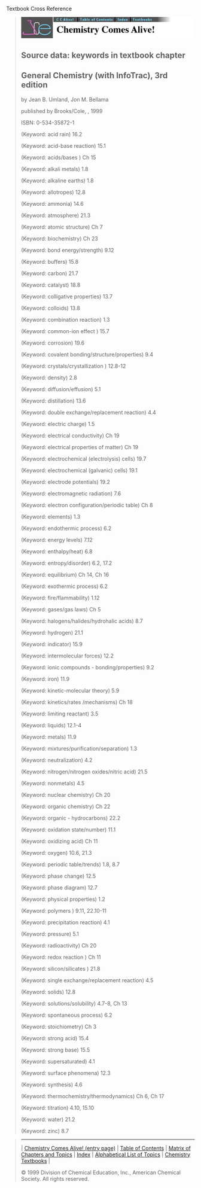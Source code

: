 





 Textbook Cross Reference
 



> ![Chemistry Comes Alive!](ccahead.gif)
> 
> 
> 
> 
> 
> 
> 
> ## Source data: keywords in textbook chapter
> 
> 
> 
> 
> ## General Chemistry (with InfoTrac), 3rd edition
>  
>  by Jean B. Umland, Jon M. Bellama
>  
>  published by Brooks/Cole, , 1999
>  
>  ISBN: 0-534-35872-1
> 
> 
> 
>  (Keyword: acid rain) 16.2
>    
> 
>  (Keyword: acid-base reaction) 15.1
>    
> 
>  (Keyword: acids/bases ) Ch 15
>    
> 
>  (Keyword: alkali metals) 1.8
>    
> 
>  (Keyword: alkaline earths) 1.8
>    
> 
>  (Keyword: allotropes) 12.8
>    
> 
>  (Keyword: ammonia) 14.6
>    
> 
>  (Keyword: atmosphere) 21.3
>    
> 
>  (Keyword: atomic structure) Ch 7
>    
> 
>  (Keyword: biochemistry) Ch 23
>    
> 
>  (Keyword: bond energy/strength) 9.12
>    
> 
>  (Keyword: buffers) 15.8
>    
> 
>  (Keyword: carbon) 21.7
>    
> 
>  (Keyword: catalyst) 18.8
>    
> 
>  (Keyword: colligative properties) 13.7
>    
> 
>  (Keyword: colloids) 13.8
>    
> 
>  (Keyword: combination reaction) 1.3
>    
> 
>  (Keyword: common-ion effect ) 15.7
>    
> 
>  (Keyword: corrosion) 19.6
>    
> 
>  (Keyword: covalent bonding/structure/properties) 9.4
>    
> 
>  (Keyword: crystals/crystallization ) 12.8-12
>    
> 
>  (Keyword: density) 2.8
>    
> 
>  (Keyword: diffusion/effusion) 5.1
>    
> 
>  (Keyword: distillation) 13.6
>    
> 
>  (Keyword: double exchange/replacement reaction) 4.4
>    
> 
>  (Keyword: electric charge) 1.5
>    
> 
>  (Keyword: electrical conductivity) Ch 19
>    
> 
>  (Keyword: electrical properties of matter) Ch 19
>    
> 
>  (Keyword: electrochemical (electrolysis) cells) 19.7
>    
> 
>  (Keyword: electrochemical (galvanic) cells) 19.1
>    
> 
>  (Keyword: electrode potentials) 19.2
>    
> 
>  (Keyword: electromagnetic radiation) 7.6
>    
> 
>  (Keyword: electron configuration/periodic table) Ch 8
>    
> 
>  (Keyword: elements) 1.3
>    
> 
>  (Keyword: endothermic process) 6.2
>    
> 
>  (Keyword: energy levels) 7.12
>    
> 
>  (Keyword: enthalpy/heat) 6.8
>    
> 
>  (Keyword: entropy/disorder) 6.2, 17.2
>    
> 
>  (Keyword: equilibrium) Ch 14, Ch 16
>    
> 
>  (Keyword: exothermic process) 6.2
>    
> 
>  (Keyword: fire/flammability) 1.12
>    
> 
>  (Keyword: gases/gas laws) Ch 5
>    
> 
>  (Keyword: halogens/halides/hydrohalic acids) 8.7
>    
> 
>  (Keyword: hydrogen) 21.1
>    
> 
>  (Keyword: indicator) 15.9
>    
> 
>  (Keyword: intermolecular forces) 12.2
>    
> 
>  (Keyword: ionic compounds - bonding/properties) 9.2
>    
> 
>  (Keyword: iron) 11.9
>    
> 
>  (Keyword: kinetic-molecular theory) 5.9
>    
> 
>  (Keyword: kinetics/rates /mechanisms) Ch 18
>    
> 
>  (Keyword: limiting reactant) 3.5
>    
> 
>  (Keyword: liquids) 12.1-4
>    
> 
>  (Keyword: metals) 11.9
>    
> 
>  (Keyword: mixtures/purification/separation) 1.3
>    
> 
>  (Keyword: neutralization) 4.2
>    
> 
>  (Keyword: nitrogen/nitrogen oxides/nitric acid) 21.5
>    
> 
>  (Keyword: nonmetals) 4.5
>    
> 
>  (Keyword: nuclear chemistry) Ch 20
>    
> 
>  (Keyword: organic chemistry) Ch 22
>    
> 
>  (Keyword: organic - hydrocarbons) 22.2
>    
> 
>  (Keyword: oxidation state/number) 11.1
>    
> 
>  (Keyword: oxidizing acid) Ch 11
>    
> 
>  (Keyword: oxygen) 10.6, 21.3
>    
> 
>  (Keyword: periodic table/trends) 1.8, 8.7
>    
> 
>  (Keyword: phase change) 12.5
>    
> 
>  (Keyword: phase diagram) 12.7
>    
> 
>  (Keyword: physical properties) 1.2
>    
> 
>  (Keyword: polymers ) 9.11, 22.10-11
>    
> 
>  (Keyword: precipitation reaction) 4.1
>    
> 
>  (Keyword: pressure) 5.1
>    
> 
>  (Keyword: radioactivity) Ch 20
>    
> 
>  (Keyword: redox reaction ) Ch 11
>    
> 
>  (Keyword: silicon/silicates ) 21.8
>    
> 
>  (Keyword: single exchange/replacement reaction) 4.5
>    
> 
>  (Keyword: solids) 12.8
>    
> 
>  (Keyword: solutions/solubility) 4.7-8, Ch 13
>    
> 
>  (Keyword: spontaneous process) 6.2
>    
> 
>  (Keyword: stoichiometry) Ch 3
>    
> 
>  (Keyword: strong acid) 15.4
>    
> 
>  (Keyword: strong base) 15.5
>    
> 
>  (Keyword: supersaturated) 4.1
>    
> 
>  (Keyword: surface phenomena) 12.3
>    
> 
>  (Keyword: synthesis) 4.6
>    
> 
>  (Keyword: thermochemistry/thermodynamics) Ch 6, Ch 17
>    
> 
>  (Keyword: titration) 4.10, 15.10
>    
> 
>  (Keyword: water) 21.2
>    
> 
>  (Keyword: zinc) 8.7



> ---
> 
> 
>  |
>  [Chemistry Comes Alive! (entry page)](../INDEX.HTM) 
>  |
>  [Table of Contents](../CONTENTS.HTM) 
>  |
>  [Matrix of Chapters and Topics](../MATRIX.HTM) 
>  |
>  [Index](../WORDS.HTM) 
>  |
>  [Alphabetical List of Topics](../ALPHATOP.HTM) 
>  |
>  [Chemistry Textbooks](../BOOKS.HTM) 
>  |
>  
>  © 1999 Division of Chemical Education, Inc.,
American Chemical Society. All rights reserved.





